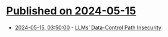 # [Published on 2024-05-15](index.md)

* [2024-05-15, 03:50:00](https://soylentnews.org/article.pl?sid=24/05/14/0347214&from=rss) - [LLMs’ Data-Control Path Insecurity](https://soylentnews.org/article.pl?sid=24/05/14/0347214&from=rss)
